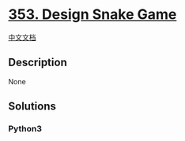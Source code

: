 # [353. Design Snake Game](https://leetcode.com/problems/design-snake-game)

[中文文档](/leetcode/0300-0399/0353.Design%20Snake%20Game/README.md)

## Description

None

## Solutions

<!-- tabs:start -->

### **Python3**

```python

```

<!-- tabs:end -->

